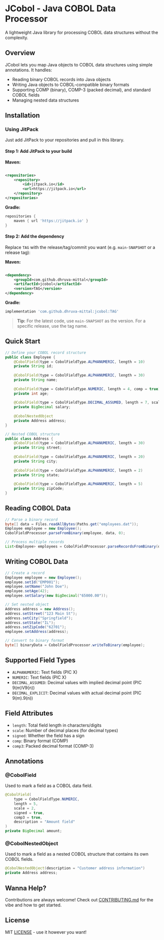 # JCobol - Java COBOL Data Processor

A lightweight Java library for processing COBOL data structures without the complexity.

## Overview

JCobol lets you map Java objects to COBOL data structures using simple annotations. It handles:

- Reading binary COBOL records into Java objects
- Writing Java objects to COBOL-compatible binary formats
- Supporting COMP (binary), COMP-3 (packed decimal), and standard COBOL fields
- Managing nested data structures

## Installation
### Using JitPack

Just add JitPack to your repositories and pull in this library.

#### Step 1: Add JitPack to your build

**Maven:**

```xml

<repositories>
    <repository>
        <id>jitpack.io</id>
        <url>https://jitpack.io</url>
    </repository>
</repositories>
```

**Gradle:**

```groovy
repositories {
    maven { url 'https://jitpack.io' }
}
```

#### Step 2: Add the dependency

Replace `TAG` with the release/tag/commit you want (e.g. `main-SNAPSHOT` or a release tag):

**Maven:**

```xml

<dependency>
    <groupId>com.github.dhruva-mittal</groupId>
    <artifactId>jcobol</artifactId>
    <version>TAG</version>
</dependency>
```

**Gradle:**

```groovy
implementation 'com.github.dhruva-mittal:jcobol:TAG'
```

> **Tip:** For the latest code, use `main-SNAPSHOT` as the version. For a specific release, use the tag name.


## Quick Start

```java
// Define your COBOL record structure
public class Employee {
    @CobolField(type = CobolFieldType.ALPHANUMERIC, length = 10)
    private String id;
    
    @CobolField(type = CobolFieldType.ALPHANUMERIC, length = 30)
    private String name;
    
    @CobolField(type = CobolFieldType.NUMERIC, length = 4, comp = true)
    private int age;
    
    @CobolField(type = CobolFieldType.DECIMAL_ASSUMED, length = 7, scale = 2, comp3 = true)
    private BigDecimal salary;
    
    @CobolNestedObject
    private Address address;
}

// Nested COBOL structure
public class Address {
    @CobolField(type = CobolFieldType.ALPHANUMERIC, length = 30)
    private String street;
    
    @CobolField(type = CobolFieldType.ALPHANUMERIC, length = 20)
    private String city;
    
    @CobolField(type = CobolFieldType.ALPHANUMERIC, length = 2)
    private String state;
    
    @CobolField(type = CobolFieldType.ALPHANUMERIC, length = 5)
    private String zipCode;
}
```

## Reading COBOL Data

```java
// Parse a binary record
byte[] data = Files.readAllBytes(Paths.get("employees.dat"));
Employee employee = new Employee();
CobolFieldProcessor.parseFromBinary(employee, data, 0);

// Process multiple records
List<Employee> employees = CobolFieldProcessor.parseRecordsFromBinary(data, Employee.class);
```

## Writing COBOL Data

```java
// Create a record
Employee employee = new Employee();
employee.setId("EMP001");
employee.setName("John Doe");
employee.setAge(42);
employee.setSalary(new BigDecimal("65000.00"));

// Set nested object
Address address = new Address();
address.setStreet("123 Main St");
address.setCity("Springfield");
address.setState("IL");
address.setZipCode("62701");
employee.setAddress(address);

// Convert to binary format
byte[] binaryData = CobolFieldProcessor.writeToBinary(employee);
```

## Supported Field Types

- `ALPHANUMERIC`: Text fields (PIC X)
- `NUMERIC`: Text fields (PIC X)
- `DECIMAL_ASSUMED`: Decimal values with implied decimal point (PIC 9(m)V9(n))
- `DECIMAL_EXPLICIT`: Decimal values with actual decimal point (PIC 9(m).9(n))


## Field Attributes
- `length`: Total field length in characters/digits
- `scale`: Number of decimal places (for decimal types)
- `signed`: Whether the field has a sign
- `comp`: Binary format (COMP)
- `comp3`: Packed decimal format (COMP-3)


## Annotations

### @CobolField
Used to mark a field as a COBOL data field.

```java
@CobolField(
    type = CobolFieldType.NUMERIC, 
    length = 5, 
    scale = 2,
    signed = true,
    comp3 = true,
    description = "Amount field"
)
private BigDecimal amount;
```

### @CobolNestedObject
Used to mark a field as a nested COBOL structure that contains its own COBOL fields.

```java
@CobolNestedObject(description = "Customer address information")
private Address address;
```


## Wanna Help?

Contributions are always welcome! Check out [CONTRIBUTING.md](CONTRIBUTING.md) for the vibe and how to get started.


## License
MIT [LICENSE](LICENSE) - use it however you want!
